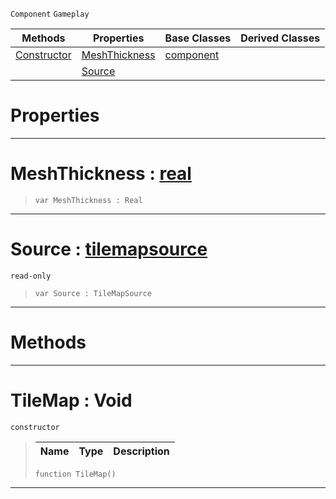  `Component` `Gameplay`



|Methods|Properties|Base Classes|Derived Classes|
|---|---|---|---|
|[ Constructor](https://plasmaengine.github.io/PlasmaDocs/Plasma1/C++/code_reference/class_reference/tilemap.md#tilemap-void)|[ MeshThickness](https://plasmaengine.github.io/PlasmaDocs/Plasma1/C++/code_reference/class_reference/tilemap.md#meshthickness-plasma-engin)|[component](https://plasmaengine.github.io/PlasmaDocs/Plasma1/C++/code_reference/class_reference/component.md)| |
| |[ Source](https://plasmaengine.github.io/PlasmaDocs/Plasma1/C++/code_reference/class_reference/tilemap.md#source-plasma-engine-docum)| | |


 #  Properties


---  
 #  MeshThickness : [real](https://plasmaengine.github.io/PlasmaDocs/Plasma1/C++/code_reference/lightning_base_types/real.md)

> 
> ``` lang=cpp, name=Lightning
> var MeshThickness : Real


---  
 #  Source : [tilemapsource](https://plasmaengine.github.io/PlasmaDocs/Plasma1/C++/code_reference/class_reference/tilemapsource.md)

 `read-only`

> 
> ``` lang=cpp, name=Lightning
> var Source : TileMapSource


---  
 #  Methods


---  
 #  TileMap : Void

 `constructor`

> 
> |Name|Type|Description|
> |---|---|---|
> ``` lang=cpp, name=Lightning
> function TileMap()
> ``` 


---  
 

 